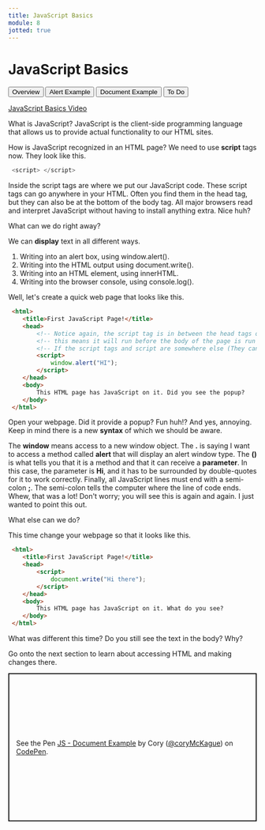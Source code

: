```yaml
---
title: JavaScript Basics
module: 8
jotted: true
---
```


# JavaScript Basics

<div class="tab">
  <button class="tablinks active" onclick="openTab(event, 'Overview')">Overview</button>
   <button class="tablinks" onclick="openTab(event, 'HTML')">Alert Example</button>
   <button class="tablinks" onclick="openTab(event, 'Document')">Document Example</button>
   <button class="tablinks" onclick="openTab(event, 'ToDo')">To Do</button>
    
</div>

<!-- Tab content -->
<div id="Overview" class="tabcontent" style="display:block">
<!-- video -->
<p><a href="//www.youtube.com/embed/Gf_fmLtMiI4" data-lity>JavaScript Basics Video</a></p>

<p>What is JavaScript? JavaScript is the client-side programming language that allows us to provide actual functionality to our HTML sites.</p>

<p>How is JavaScript recognized in an HTML page? We need to use <b>script</b> tags now. They look like this.</p>

<div class="tabhtml" markdown="1">

```js
 <script> </script>
```

</div>

<p>Inside the script tags are where we put our JavaScript code. These script tags can go anywhere in your HTML. Often you find them in the head tag, but they can also be at the bottom of the body tag. All major browsers read and interpret JavaScript without having to install anything extra. Nice huh?</p>

<p>What can we do right away?</p>

<p>We can <b>display</b> text in all different ways.</p>

<ol>
<li>Writing into an alert box, using window.alert().</li>
<li>Writing into the HTML output using document.write().</li>
<li>Writing into an HTML element, using innerHTML.</li>
<li>Writing into the browser console, using console.log().</li>
</ol>

</div>

<div id="HTML" class="tabcontent">

<p>Well, let's create a quick web page that looks like this.</p>

<div class="tabhtml" markdown="1">

```html
 <html>
    <title>First JavaScript Page!</title>
    <head>
        <!-- Notice again, the script tag is in between the head tags of the page -->
        <!-- this means it will run before the body of the page is run -->
        <!-- If the script tags and script are somewhere else (They can be), then the code will run as soon as the browser sees the script tag -->
        <script>
            window.alert("HI");
        </script>
    </head>
    <body>
        This HTML page has JavaScript on it. Did you see the popup?
    </body>
 </html>
```

</div>

<p>Open your webpage. Did it provide a popup? Fun huh!? And yes, annoying. Keep in mind there is a new <b>syntax</b> of which we should be aware.</p>

<p>The <b>window</b> means access to a new window object. The <b>.</b> is saying I want to access a method called <b>alert</b> that will display an alert window type. The <b>()</b> is what tells you that it is a method and that it can receive a <b>parameter</b>. In this case, the parameter is <b>Hi</b>, and it has to be surrounded by double-quotes for it to work correctly. Finally, all JavaScript lines must end with a semi-colon <b>;</b>. The semi-colon tells the computer where the line of code ends. Whew, that was a lot! Don't worry; you will see this is again and again. I just wanted to point this out.</p>

<p>What else can we do?</p>

</div>

<div id="Document" class="tabcontent">

This time change your webpage so that it looks like this.

<div class="tabhtml" markdown="1">

```html
 <html>
    <title>First JavaScript Page!</title>
    <head>
        <script>
            document.write("Hi there");
        </script>
    </head>
    <body>
        This HTML page has JavaScript on it. What do you see?
    </body>
 </html>
```

</div>

What was different this time? Do you still see the text in the body? Why?

Go onto the next section to learn about accessing HTML and making changes there.

</div>
<div id="ToDo" class="tabcontent">
<p class="codepen" data-height="600" data-default-tab="html,result" data-slug-hash="gOxPMwq" data-editable="true" data-user="coryMcKague" style="height: 300px; box-sizing: border-box; display: flex; align-items: center; justify-content: center; border: 2px solid; margin: 1em 0; padding: 1em;">
  <span>See the Pen <a href="https://codepen.io/coryMcKague/pen/jOJjBMe">
  JS - Document Example</a> by Cory (<a href="https://codepen.io/coryMcKague">@coryMcKague</a>)
  on <a href="https://codepen.io">CodePen</a>.</span>
</p>
<script async src="https://cpwebassets.codepen.io/assets/embed/ei.js"></script>
</div>